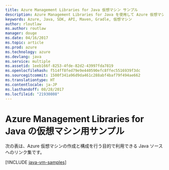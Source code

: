 ```yaml
---
title: Azure Management Libraries for Java 仮想マシン サンプル
description: Azure Management Libraries for Java を使用して Azure 仮想マシンの作成と更新を行うサンプル コードを入手しましょう。
keywords: Azure, Java, SDK, API, Maven, Gradle, 仮想マシン
author: rloutlaw
ms.author: routlaw
manager: douge
ms.date: 04/16/2017
ms.topic: article
ms.prod: azure
ms.technology: azure
ms.devlang: java
ms.service: multiple
ms.assetid: 1eeb166f-8253-4fde-82d2-43997fda7819
ms.openlocfilehash: f514ff8fed79e9e440590efc8ffec5516939f3dc
ms.sourcegitcommit: 1500f341a96d9da461c288abf4baf79f494ae662
ms.translationtype: HT
ms.contentlocale: ja-JP
ms.lasthandoff: 08/28/2017
ms.locfileid: "21930808"
---
```

# <a name="azure-management-libraries-for-java-samples-for-virtual-machines"></a>Azure Management Libraries for Java の仮想マシン用サンプル

次の表は、Azure 仮想マシンの作成と構成を行う目的で利用できる Java ソースへのリンク集です。

[!INCLUDE [java-vm-samples](includes/java-vm-samples.md)]